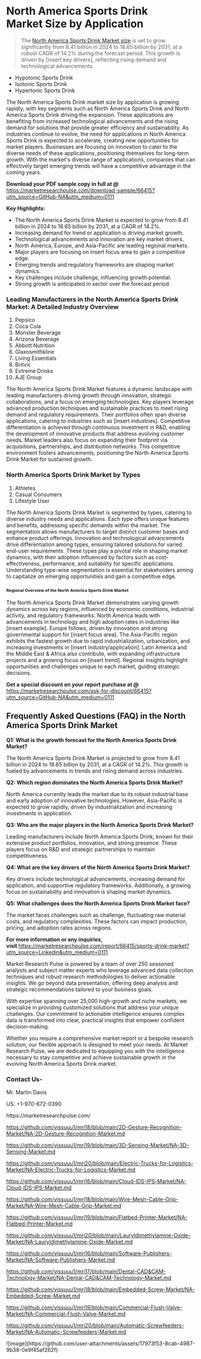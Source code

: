 <h1>North America Sports Drink Market&nbsp;Size by Application</h1><blockquote><p>The <a href="https://marketresearchpulse.com/download-sample/66415?utm_source=GitHub-NA&amp;utm_medium=0111">North America Sports Drink Market size</a> is set to grow significantly from 8.41 billion in 2024 to 18.65 billion by 2031, at a robust CAGR of 14.2% during the forecast period. This growth is driven by [insert key drivers], reflecting rising demand and technological advancements.</p></blockquote><ul><li>Hypotonic Sports Drink<li> Isotonic Sports Drink<li> Hypertonic Sports Drink</li></ul><p>The North America Sports Drink market size by application is growing rapidly, with key segments such as North America Sports Drink and North America Sports Drink driving the expansion. These applications are benefiting from increased technological advancements and the rising demand for solutions that provide greater efficiency and sustainability. As industries continue to evolve, the need for applications in North America Sports Drink is expected to accelerate, creating new opportunities for market players. Businesses are focusing on innovation to cater to the diverse needs of these applications, positioning themselves for long-term growth. With the market's diverse range of applications, companies that can effectively target emerging trends will have a competitive advantage in the coming years.</p><p><strong>Download your PDF sample copy in full at @ </strong><a href="https://marketresearchpulse.com/download-sample/66415?utm_source=GitHub-NA&amp;utm_medium=0111">https://marketresearchpulse.com/download-sample/66415?utm_source=GitHub-NA&amp;utm_medium=0111</a></p><p><strong>Key Highlights: </strong></p><ul><li>The North America Sports Drink Market is expected to grow from 8.41 billion in 2024 to 18.65 billion by 2031, at a CAGR of 14.2%.</li><li>Increasing demand for trend or application is driving market growth.</li><li>Technological advancements and innovation are key market drivers.</li><li>North America, Europe, and Asia-Pacific are leading regional markets.</li><li>Major players are focusing on insert focus area to gain a competitive edge.</li><li>Emerging trends and regulatory frameworks are shaping market dynamics.</li><li>Key challenges include challenge, influencing growth potential.</li><li>Strong growth is anticipated in sector over the forecast period.</li></ul><h3>Leading Manufacturers in the North America Sports Drink Market: A Detailed Industry Overview</h3><ol><li>Pepsico</li><li>Coca Cola</li><li>Monster Beverage</li><li>Arizona Beverage</li><li>Abbott Nutrition</li><li>Glaxosmithkline</li><li>Living Essentials</li><li>Britvic</li><li>Extreme Drinks</li><li>AJE Group</li></ol><div class="flex max-w-full flex-col flex-grow"><div class="min-h-8 text-message flex w-full flex-col items-end gap-2 whitespace-normal break-words [.text-message+&amp;]:mt-5" dir="auto" data-message-author-role="assistant" data-message-id="fd8432e4-4910-450d-b182-61b7bfb0a01f" data-message-model-slug="gpt-4o"><div class="flex w-full flex-col gap-1 empty:hidden first:pt-[3px]"><div class="markdown prose w-full break-words dark:prose-invert light"><p>The North America Sports Drink Market features a dynamic landscape with leading manufacturers driving growth through innovation, strategic collaborations, and a focus on emerging technologies. Key players leverage advanced production techniques and sustainable practices to meet rising demand and regulatory requirements. Their portfolios often span diverse applications, catering to industries such as [insert industries]. Competitive differentiation is achieved through continuous investment in R&amp;D, enabling the development of innovative products that address evolving customer needs. Market leaders also focus on expanding their footprint via acquisitions, partnerships, and distribution networks. This competitive environment fosters advancements, positioning the North America Sports Drink Market for sustained growth.</p></div></div></div></div><h3>North America Sports Drink Market by Types</h3><ol><li>Athletes<li> Casual Consumers<li> Lifestyle User</li></ol><div class="flex max-w-full flex-col flex-grow"><div class="min-h-8 text-message flex w-full flex-col items-end gap-2 whitespace-normal break-words [.text-message+&amp;]:mt-5" dir="auto" data-message-author-role="assistant" data-message-id="084470be-0bb7-4664-bddf-5156b4f41249" data-message-model-slug="gpt-4o-mini"><div class="flex w-full flex-col gap-1 empty:hidden first:pt-[3px]"><div class="markdown prose w-full break-words dark:prose-invert light"><p>The North America Sports Drink Market is segmented by types, catering to diverse industry needs and applications. Each type offers unique features and benefits, addressing specific demands within the market. The segmentation allows manufacturers to target distinct customer bases and enhance product offerings. Innovation and technological advancements drive differentiation among types, ensuring tailored solutions for varied end-user requirements. These types play a pivotal role in shaping market dynamics, with their adoption influenced by factors such as cost-effectiveness, performance, and suitability for specific applications. Understanding type-wise segmentation is essential for stakeholders aiming to capitalize on emerging opportunities and gain a competitive edge.</p></div></div></div></div><h3><span style="font-size: 11px;">Regional Overview of the North America Sports Drink Market</span></h3><div class="flex max-w-full flex-col flex-grow"><div class="min-h-8 text-message flex w-full flex-col items-end gap-2 whitespace-normal break-words [.text-message+&amp;]:mt-5" dir="auto" data-message-author-role="assistant" data-message-id="e9038762-ce64-4e30-91c9-9bd413514231" data-message-model-slug="gpt-4o-mini"><div class="flex w-full flex-col gap-1 empty:hidden first:pt-[3px]"><div class="markdown prose w-full break-words dark:prose-invert light"><p>The North America Sports Drink Market demonstrates varying growth dynamics across key regions, influenced by economic conditions, industrial activity, and regulatory frameworks. North America leads with advancements in technology and high adoption rates in industries like [insert example]. Europe follows, driven by innovation and strong governmental support for [insert focus area]. The Asia-Pacific region exhibits the fastest growth due to rapid industrialization, urbanization, and increasing investments in [insert industry/application]. Latin America and the Middle East &amp; Africa also contribute, with expanding infrastructure projects and a growing focus on [insert trend]. Regional insights highlight opportunities and challenges unique to each market, guiding strategic decisions.</p></div></div></div></div><p><strong>Get a special discount on your report purchase at @ </strong><a href="https://marketresearchpulse.com/ask-for-discount/66415?utm_source=GitHub-NA&amp;utm_medium=0111">https://marketresearchpulse.com/ask-for-discount/66415?utm_source=GitHub-NA&amp;utm_medium=0111</a></p><h2>Frequently Asked Questions (FAQ) in the North America Sports Drink Market</h2><p><strong>Q1: What is the growth forecast for the North America Sports Drink Market?</strong></p><p>The North America Sports Drink Market is projected to grow from 8.41 billion in 2024 to 18.65 billion by 2031, at a CAGR of 14.2%. This growth is fueled by advancements in trends and rising demand across industries.</p><p><strong>Q2: Which region dominates the North America Sports Drink Market?</strong></p><p>North America currently leads the market due to its robust industrial base and early adoption of innovative technologies. However, Asia-Pacific is expected to grow rapidly, driven by industrialization and increasing investments in application.</p><p><strong>Q3: Who are the major players in the North America Sports Drink Market?</strong></p><p>Leading manufacturers include North America Sports Drink, known for their extensive product portfolios, innovation, and strong presence. These players focus on R&amp;D and strategic partnerships to maintain competitiveness.</p><p><strong>Q4: What are the key drivers of the North America Sports Drink Market?</strong></p><p>Key drivers include technological advancements, increasing demand for application, and supportive regulatory frameworks. Additionally, a growing focus on sustainability and innovation is shaping market dynamics.</p><p><strong>Q5: What challenges does the North America Sports Drink Market face?</strong></p><p>The market faces challenges such as challenge, fluctuating raw material costs, and regulatory complexities. These factors can impact production, pricing, and adoption rates across regions.</p><p><strong>For more information or any inquiries, visit&nbsp;</strong><a href="https://marketresearchpulse.com/report/66415/sports-drink-market?utm_source=Linkedin&utm_medium=0111">https://marketresearchpulse.com/report/66415/sports-drink-market?utm_source=Linkedin&utm_medium=0111</a></p><p>Market Research Pulse is powered by a team of over 250 seasoned analysts and subject matter experts who leverage advanced data collection techniques and robust research methodologies to deliver actionable insights. We go beyond data presentation, offering deep analysis and strategic recommendations tailored to your business goals.</p><p>With expertise spanning over 25,000 high-growth and niche markets, we specialize in providing customized solutions that address your unique challenges. Our commitment to actionable intelligence ensures complex data is transformed into clear, practical insights that empower confident decision-making.</p><p>Whether you require a comprehensive market report or a bespoke research solution, our flexible approach is designed to meet your needs. At Market Research Pulse, we are dedicated to equipping you with the intelligence necessary to stay competitive and achieve sustainable growth in the evolving North America Sports Drink market.</p><h3><strong>Contact Us-</strong></h3><p>Mr. Martin Davis</p><p>US: +1-970-672-0390</p><p>https://marketresearchpulse.com/</p><p><a href="https://github.com/vissuuu1/mri18/blob/main/2D-Gesture-Recognition-Market/NA-2D-Gesture-Recognition-Market.md">https://github.com/vissuuu1/mri18/blob/main/2D-Gesture-Recognition-Market/NA-2D-Gesture-Recognition-Market.md</a></p><p><a href="https://github.com/vissuuu1/mri19/blob/main/3D-Sensing-Market/NA-3D-Sensing-Market.md">https://github.com/vissuuu1/mri19/blob/main/3D-Sensing-Market/NA-3D-Sensing-Market.md</a></p><p><a href="https://github.com/vissuuu1/mri20/blob/main/Electric-Trucks-for-Logistics-Market/NA-Electric-Trucks-for-Logistics-Market.md">https://github.com/vissuuu1/mri20/blob/main/Electric-Trucks-for-Logistics-Market/NA-Electric-Trucks-for-Logistics-Market.md</a></p><p><a href="https://github.com/vissuuu1/mri16/blob/main/Cloud-IDS-IPS-Market/NA-Cloud-IDS-IPS-Market.md">https://github.com/vissuuu1/mri16/blob/main/Cloud-IDS-IPS-Market/NA-Cloud-IDS-IPS-Market.md</a></p><p><a href="https://github.com/vissuuu1/mri18/blob/main/Wire-Mesh-Cable-Grip-Market/NA-Wire-Mesh-Cable-Grip-Market.md">https://github.com/vissuuu1/mri18/blob/main/Wire-Mesh-Cable-Grip-Market/NA-Wire-Mesh-Cable-Grip-Market.md</a></p><p><a href="https://github.com/vissuuu1/mri19/blob/main/Flatbed-Printer-Market/NA-Flatbed-Printer-Market.md">https://github.com/vissuuu1/mri19/blob/main/Flatbed-Printer-Market/NA-Flatbed-Printer-Market.md</a></p><p><a href="https://github.com/vissuuu1/mri20/blob/main/Lauryldimethylamine-Oxide-Market/NA-Lauryldimethylamine-Oxide-Market.md">https://github.com/vissuuu1/mri20/blob/main/Lauryldimethylamine-Oxide-Market/NA-Lauryldimethylamine-Oxide-Market.md</a></p><p><a href="https://github.com/vissuuu1/mri16/blob/main/Software-Publishers-Market/NA-Software-Publishers-Market.md">https://github.com/vissuuu1/mri16/blob/main/Software-Publishers-Market/NA-Software-Publishers-Market.md</a></p><p><a href="https://github.com/vissuuu1/mri17/blob/main/Dental-CAD&CAM-Technology-Market/NA-Dental-CAD&CAM-Technology-Market.md">https://github.com/vissuuu1/mri17/blob/main/Dental-CAD&CAM-Technology-Market/NA-Dental-CAD&CAM-Technology-Market.md</a></p><p><a href="https://github.com/vissuuu1/mri18/blob/main/Embedded-Screw-Market/NA-Embedded-Screw-Market.md">https://github.com/vissuuu1/mri18/blob/main/Embedded-Screw-Market/NA-Embedded-Screw-Market.md</a></p><p><a href="https://github.com/vissuuu1/mri19/blob/main/Commercial-Flush-Valve-Market/NA-Commercial-Flush-Valve-Market.md">https://github.com/vissuuu1/mri19/blob/main/Commercial-Flush-Valve-Market/NA-Commercial-Flush-Valve-Market.md</a></p><p><a href="https://github.com/vissuuu1/mri20/blob/main/Automatic-Screwfeeders-Market/NA-Automatic-Screwfeeders-Market.md">https://github.com/vissuuu1/mri20/blob/main/Automatic-Screwfeeders-Market/NA-Automatic-Screwfeeders-Market.md</a></p>
![image](https://github.com/user-attachments/assets/17973f53-8cab-4987-9b38-0e9f45af262f)
